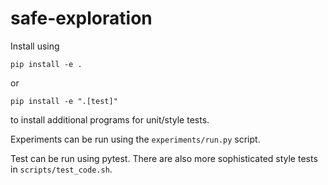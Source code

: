 # safe-exploration

Install using
```
pip install -e .
```
or
```
pip install -e ".[test]"
```
to install additional programs for unit/style tests.

Experiments can be run using the `experiments/run.py` script.

Test can be run using pytest. There are also more sophisticated style tests in 
`scripts/test_code.sh`.
